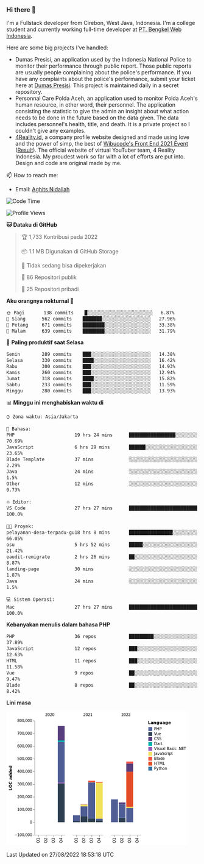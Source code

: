 ### Hi there 👋
I'm a Fullstack developer from Cirebon, West Java, Indonesia. I'm a college student and currently working full-time developer at [PT. Bengkel Web Indonesia](https://github.com/PT-Bengkel-Web-Indonesia).

Here are some big projects I've handled:
- Dumas Presisi, an application used by the Indonesia National Police to monitor their performance through public report. Those public reports are usually people complaining about the police's performance. If you have any complaints about the police's performance, submit your ticket here at [Dumas Presisi](https://dumaspresisi.polri.go.id/dumaspro). This project is maintained daily in a secret repository.
- Personnal Care Polda Aceh, an application used to monitor Polda Aceh's human resource, in other word, their personnel. The application consisting the statistic to give the admin an insight about what action needs to be done in the future based on the data given. The data includes personnel's health, title, and death. It is a private project so I couldn't give any examples.
- [4Reality.id](https://4reality.id), a company profile website designed and made using love and the power of simp, the best of [Wibucode's Front End 2021 Event](https://github.com/wibucode02/submision-event-frontend-2021) ([Result](https://github.com/wibucode02/top-5-pemenang-event-front-end-wibucode-2021)). The official website of virtual YouTuber team, 4 Reality Indonesia. My proudest work so far with a lot of efforts are put into. Design and code are original made by me.

📫 How to reach me:
- Email: [Aghits Nidallah](mailto:yourlovelydev@gmail.com)

<!--START_SECTION:waka-->
![Code Time](http://img.shields.io/badge/Code%20Time-1%2C636%20hrs-blue)

![Profile Views](http://img.shields.io/badge/Profil%20dilihat-0-blue)

**🐱 Dataku di GitHub** 

> 🏆 1,733 Kontribusi pada 2022
 > 
> 📦 1.1 MB Digunakan di GitHub Storage 
 > 
> 🚫 Tidak sedang bisa dipekerjakan
 > 
> 📜 86 Repositori publik 
 > 
> 🔑 25 Repositori pribadi  
 > 
**Aku orangnya nokturnal 🦉** 

```text
🌞 Pagi       138 commits    █░░░░░░░░░░░░░░░░░░░░░░░░   6.87% 
🌆 Siang      562 commits    ███████░░░░░░░░░░░░░░░░░░   27.96% 
🌃 Petang     671 commits    ████████░░░░░░░░░░░░░░░░░   33.38% 
🌙 Malam      639 commits    ████████░░░░░░░░░░░░░░░░░   31.79%

```
📅 **Paling produktif saat Selasa** 

```text
Senin        289 commits    ███░░░░░░░░░░░░░░░░░░░░░░   14.38% 
Selasa       330 commits    ████░░░░░░░░░░░░░░░░░░░░░   16.42% 
Rabu         300 commits    ███░░░░░░░░░░░░░░░░░░░░░░   14.93% 
Kamis        260 commits    ███░░░░░░░░░░░░░░░░░░░░░░   12.94% 
Jumat        318 commits    ████░░░░░░░░░░░░░░░░░░░░░   15.82% 
Sabtu        233 commits    ███░░░░░░░░░░░░░░░░░░░░░░   11.59% 
Minggu       280 commits    ███░░░░░░░░░░░░░░░░░░░░░░   13.93%

```


📊 **Minggu ini menghabiskan waktu di** 

```text
⌚︎ Zona waktu: Asia/Jakarta

💬 Bahasa: 
PHP                      19 hrs 24 mins      █████████████████░░░░░░░░   70.69% 
JavaScript               6 hrs 29 mins       ██████░░░░░░░░░░░░░░░░░░░   23.65% 
Blade Template           37 mins             ░░░░░░░░░░░░░░░░░░░░░░░░░   2.29% 
Java                     24 mins             ░░░░░░░░░░░░░░░░░░░░░░░░░   1.5% 
Other                    12 mins             ░░░░░░░░░░░░░░░░░░░░░░░░░   0.73%

🔥 Editor: 
VS Code                  27 hrs 27 mins      █████████████████████████   100.0%

🐱‍💻 Proyek: 
pelayanan-desa-terpadu-gu18 hrs 8 mins       ████████████████░░░░░░░░░   66.05% 
osu                      5 hrs 52 mins       █████░░░░░░░░░░░░░░░░░░░░   21.42% 
eaudit-remigrate         2 hrs 26 mins       ██░░░░░░░░░░░░░░░░░░░░░░░   8.87% 
landing-page             30 mins             ░░░░░░░░░░░░░░░░░░░░░░░░░   1.87% 
Java                     24 mins             ░░░░░░░░░░░░░░░░░░░░░░░░░   1.5%

💻 Sistem Operasi: 
Mac                      27 hrs 27 mins      █████████████████████████   100.0%

```

**Kebanyakan menulis dalam bahasa PHP** 

```text
PHP                      36 repos            █████████░░░░░░░░░░░░░░░░   37.89% 
JavaScript               12 repos            ███░░░░░░░░░░░░░░░░░░░░░░   12.63% 
HTML                     11 repos            ███░░░░░░░░░░░░░░░░░░░░░░   11.58% 
Vue                      9 repos             ██░░░░░░░░░░░░░░░░░░░░░░░   9.47% 
Blade                    8 repos             ██░░░░░░░░░░░░░░░░░░░░░░░   8.42%

```


**Lini masa**

![Chart not found](https://raw.githubusercontent.com/NikarashiHatsu/NikarashiHatsu/master/charts/bar_graph.png) 


 Last Updated on 27/08/2022 18:53:18 UTC
<!--END_SECTION:waka-->
